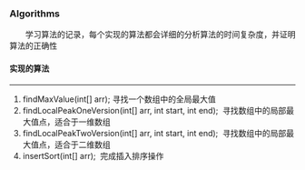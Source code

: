 ### Algorithms
　　学习算法的记录，每个实现的算法都会详细的分析算法的时间复杂度，并证明算法的正确性

#### **实现的算法**
***

1. findMaxValue(int[] arr); 寻找一个数组中的全局最大值
2. findLocalPeakOneVersion(int[] arr, int start, int end);  寻找数组中的局部最大值点，适合于一维数组
3. findLocalPeakTwoVersion(int[] arr, int start, int end);  寻找数组中的局部最大值点，适合于二维数组
4. insertSort(int[] arr);  完成插入排序操作
